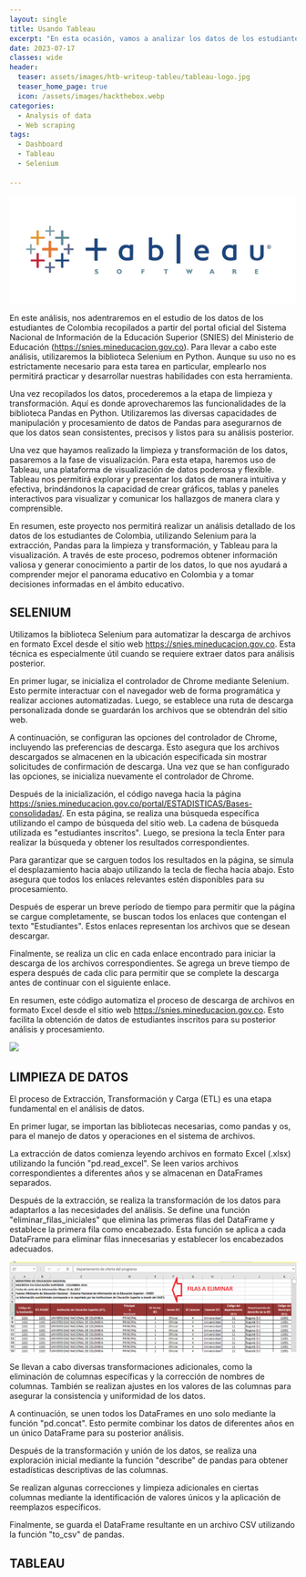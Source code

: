 ```yaml
---
layout: single
title: Usando Tableau
excerpt: "En esta ocasión, vamos a analizar los datos de los estudiantes de Colombia obtenidos del portal https://snies.mineducacion.gov.co. Utilizaremos Selenium, aunque su uso no es estrictamente necesario, nos servirá como ejercicio. La limpieza de los datos la realizaremos con la ayuda de Pandas y la visualización la llevaremos a cabo utilizando Tableau."
date: 2023-07-17
classes: wide
header:
  teaser: assets/images/htb-writeup-tableu/tableau-logo.jpg
  teaser_home_page: true
  icon: /assets/images/hackthebox.webp
categories:
  - Analysis of data
  - Web scraping
tags:  
  - Dashboard
  - Tableau
  - Selenium

---
```


![](/assets/images/htb-writeup-tableu/ta.jpg)


En este análisis, nos adentraremos en el estudio de los datos de los estudiantes de Colombia recopilados a partir del portal oficial del Sistema Nacional de Información de la Educación Superior (SNIES) del Ministerio de Educación (https://snies.mineducacion.gov.co). Para llevar a cabo este análisis, utilizaremos la biblioteca Selenium en Python. Aunque su uso no es estrictamente necesario para esta tarea en particular, emplearlo nos permitirá practicar y desarrollar nuestras habilidades con esta herramienta.

Una vez recopilados los datos, procederemos a la etapa de limpieza y transformación. Aquí es donde aprovecharemos las funcionalidades de la biblioteca Pandas en Python. Utilizaremos las diversas capacidades de manipulación y procesamiento de datos de Pandas para asegurarnos de que los datos sean consistentes, precisos y listos para su análisis posterior.

Una vez que hayamos realizado la limpieza y transformación de los datos, pasaremos a la fase de visualización. Para esta etapa, haremos uso de Tableau, una plataforma de visualización de datos poderosa y flexible. Tableau nos permitirá explorar y presentar los datos de manera intuitiva y efectiva, brindándonos la capacidad de crear gráficos, tablas y paneles interactivos para visualizar y comunicar los hallazgos de manera clara y comprensible.

En resumen, este proyecto nos permitirá realizar un análisis detallado de los datos de los estudiantes de Colombia, utilizando Selenium para la extracción, Pandas para la limpieza y transformación, y Tableau para la visualización. A través de este proceso, podremos obtener información valiosa y generar conocimiento a partir de los datos, lo que nos ayudará a comprender mejor el panorama educativo en Colombia y a tomar decisiones informadas en el ámbito educativo.

## __SELENIUM__

Utilizamos la biblioteca Selenium para automatizar la descarga de archivos en formato Excel desde el sitio web https://snies.mineducacion.gov.co. Esta técnica es especialmente útil cuando se requiere extraer datos para análisis posterior.

En primer lugar, se inicializa el controlador de Chrome mediante Selenium. Esto permite interactuar con el navegador web de forma programática y realizar acciones automatizadas. Luego, se establece una ruta de descarga personalizada donde se guardarán los archivos que se obtendrán del sitio web.

A continuación, se configuran las opciones del controlador de Chrome, incluyendo las preferencias de descarga. Esto asegura que los archivos descargados se almacenen en la ubicación especificada sin mostrar solicitudes de confirmación de descarga. Una vez que se han configurado las opciones, se inicializa nuevamente el controlador de Chrome.

Después de la inicialización, el código navega hacia la página https://snies.mineducacion.gov.co/portal/ESTADISTICAS/Bases-consolidadas/. En esta página, se realiza una búsqueda específica utilizando el campo de búsqueda del sitio web. La cadena de búsqueda utilizada es "estudiantes inscritos". Luego, se presiona la tecla Enter para realizar la búsqueda y obtener los resultados correspondientes.

Para garantizar que se carguen todos los resultados en la página, se simula el desplazamiento hacia abajo utilizando la tecla de flecha hacia abajo. Esto asegura que todos los enlaces relevantes estén disponibles para su procesamiento.

Después de esperar un breve período de tiempo para permitir que la página se cargue completamente, se buscan todos los enlaces que contengan el texto "Estudiantes". Estos enlaces representan los archivos que se desean descargar.

Finalmente, se realiza un clic en cada enlace encontrado para iniciar la descarga de los archivos correspondientes. Se agrega un breve tiempo de espera después de cada clic para permitir que se complete la descarga antes de continuar con el siguiente enlace.

En resumen, este código automatiza el proceso de descarga de archivos en formato Excel desde el sitio web https://snies.mineducacion.gov.co. Esto facilita la obtención de datos de estudiantes inscritos para su posterior análisis y procesamiento.

![](/assets/images/htb-writeup-tableu/sele.gif)

## __LIMPIEZA DE DATOS__

El proceso de Extracción, Transformación y Carga (ETL) es una etapa fundamental en el análisis de datos.

En primer lugar, se importan las bibliotecas necesarias, como pandas y os, para el manejo de datos y operaciones en el sistema de archivos.

La extracción de datos comienza leyendo archivos en formato Excel (.xlsx) utilizando la función "pd.read_excel". Se leen varios archivos correspondientes a diferentes años y se almacenan en DataFrames separados.

Después de la extracción, se realiza la transformación de los datos para adaptarlos a las necesidades del análisis. Se define una función "eliminar_filas_iniciales" que elimina las primeras filas del DataFrame y establece la primera fila como encabezado. Esta función se aplica a cada DataFrame para eliminar filas innecesarias y establecer los encabezados adecuados.

![](/assets/images/htb-writeup-tableu/elim.png)

Se llevan a cabo diversas transformaciones adicionales, como la eliminación de columnas específicas y la corrección de nombres de columnas. También se realizan ajustes en los valores de las columnas para asegurar la consistencia y uniformidad de los datos.

A continuación, se unen todos los DataFrames en uno solo mediante la función "pd.concat". Esto permite combinar los datos de diferentes años en un único DataFrame para su posterior análisis.

Después de la transformación y unión de los datos, se realiza una exploración inicial mediante la función "describe" de pandas para obtener estadísticas descriptivas de las columnas.

Se realizan algunas correcciones y limpieza adicionales en ciertas columnas mediante la identificación de valores únicos y la aplicación de reemplazos específicos.

Finalmente, se guarda el DataFrame resultante en un archivo CSV utilizando la función "to_csv" de pandas.

## __TABLEAU__

